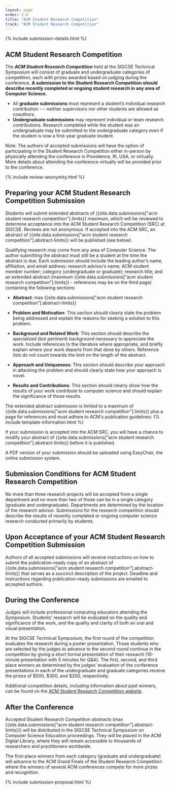 ```yaml
---
layout: page
order: 2.0
title: "ACM Student Research Competition"
track: "ACM Student Research Competition"
---
```

 
{% include submission-details.html %}
 
 
## ACM Student Research Competition
 
The ***ACM Student Research Competition*** held at the SIGCSE Technical Symposium will consist of graduate and undergraduate categories of competition, each with prizes awarded based on judging during the conference. **A submission to the Student Research Competition should describe recently completed or ongoing student research in any area of Computer Science.**
* All **graduate submissions** must represent a student’s individual research contribution --- neither supervisors nor other students are allowed as coauthors.
* **Undergraduate submissions** may represent individual or team research contributions. Research completed while the student was an undergraduate may be submitted to the undergraduate category even if the student is now a first-year graduate student.
 
<!--A student must be an ACM student member to qualify for awards and travel grants (up to $500 may be available for students who do not have another source of funding).
-->
Note: The authors of accepted submissions will have the option of participating in the Student Research Competition either in-person by physically attending the conference in Providence, RI, USA, or virtually. More details about attending the conference virtually will be provided prior to the conference.  
 
{% include review-anonymity.html %}
 
## Preparing your ACM Student Research Competition Submission
 
Students will submit extended abstracts of {{site.data.submissions["acm student research competition"].limits}} maximum, which will be reviewed to determine acceptance into the ACM Student Research Competition (SRC) at SIGCSE. Reviews are not anonymous. If accepted into the ACM SRC, an abstract of {{site.data.submissions["acm student research competition"].abstract-limits}} will be published (see below). 
 
Qualifying research may come from any area of Computer Science. The author submitting the abstract must still be a student at the time the abstract is due. Each submission should include the leading author’s name, affiliation, and email address; research advisor’s name; ACM student member number; category (undergraduate or graduate); research title; and an extended abstract (maximum {{site.data.submissions["acm student research competition"].limits}} - references may be on the third page) containing the following sections:
 
* **Abstract**: max {{site.data.submissions["acm student research competition"].abstract-limits}}
 
* **Problem and Motivation**: This section should clearly state the problem being addressed and explain the reasons for seeking a solution to this problem.
 
* **Background and Related Work**: This section should describe the specialized (but pertinent) background necessary to appreciate the work. Include references to the literature where appropriate, and briefly explain where your work departs from that done by others. Reference lists do not count towards the limit on the length of the abstract.
 
* **Approach and Uniqueness**: This section should describe your approach in attacking the problem and should clearly state how your approach is novel.
 
* **Results and Contributions**: This section should clearly show how the results of your work contribute to computer science and should explain the significance of those results.
 
The extended abstract submission is limited to a maximum of {{site.data.submissions["acm student research competition"].limits}} plus a page for references and must adhere to ACM's publication guidelines:
{% include template-information.html %}
 
If your submission is accepted into the ACM SRC, you will have a chance to modify your abstract of {{site.data.submissions["acm student research competition"].abstract-limits}} before it is published.
 
A PDF version of your submission should be uploaded using EasyChair, the online submission system.
 
## Submission Conditions for ACM Student Research Competition
 
No more than three research projects will be accepted from a single department and no more than two of those can be in a single category (graduate and undergraduate). Departments are determined by the location of the research advisor. Submissions for the research competition should describe the results of recently completed or ongoing computer science research conducted primarily by students.
 
## Upon Acceptance of your ACM Student Research Competition Submission
 
Authors of all accepted submissions will receive instructions on how to submit the publication-ready copy of an abstract of {{site.data.submissions["acm student research competition"].abstract-limits}} that serves as a succinct description of the project. Deadline and instructions regarding publication-ready submissions are emailed to accepted authors. 
 
<!--
Authors of all accepted submissions are expected to present their posters either in-person or virtually during the Symposium. In case the authors attend the Symposium in person, a travel grant covering expenses for travel to the SIGCSE Technical Symposium, including conference registration, transportation, lodging, and meals, up to a limit of US $500 may be provided to each student whose submission is accepted to the Student Research Competition. Students must be members of ACM to qualify for these awards.
-->
 
## During the Conference
 
Judges will include professional computing educators attending the Symposium. Students’ research will be evaluated on the quality and significance of the work, and the quality and clarity of both an oral and visual presentation.
 
At the SIGCSE Technical Symposium, the first round of the competition evaluates the research during a poster presentation. Those students who are selected by the judges to advance to the second round continue in the competition by giving a short formal presentation of their research (10-minute presentation with 5 minutes for Q&A). The first, second, and third place winners as determined by the judges’ evaluation of the conference presentations in each of the undergraduate and graduate categories receive the prizes of $500, $300, and $200, respectively. 
 
Additional competition details, including information about past winners, can be found on the [ACM Student Research Competition website](https://src.acm.org/).
 
<!--  TODO: more information once more is known about how the conference will be done???
 
### Round 1: Poster Presentation
 
Your poster will be displayed for a 4-hour time period during the conference if you are attending the conference in-person. You will be expected to “present” your poster at that time and be available during judging. The space available for your poster will be 4 feet high by 8 feet wide, possibly with a small shelf below. Power sources are not available. Arrangements will be made for authors who will present their posters virtually. These details will be emailed to authors and posted here once the program is finalized. 
 
### Round 2: Presentation
 
Students selected to participate in the Round 2 portion of the ACM SRC will have 15 minutes to present their work during one of the sessions either in-person or virtually. Additional details about expectations will be provided prior to the conference.
-->
 
## After the Conference
 
Accepted Student Research Competition abstracts (max {{site.data.submissions["acm student research competition"].abstract-limits}}) will be distributed in the SIGCSE Technical Symposium on Computer Science Education proceedings. They will be placed in the ACM Digital Library, where they will remain accessible to thousands of researchers and practitioners worldwide.
 
The first-place winners from each category (graduate and undergraduate) will advance to the ACM Grand Finals of the Student Research Competition where the winners of several ACM conferences compete for more prizes and recognition. 
 
{% include submission-proposal.html %}
